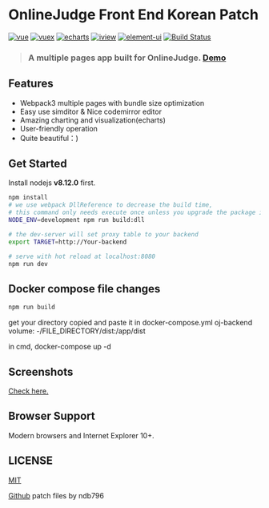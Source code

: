 # OnlineJudge Front End Korean Patch
[![vue](https://img.shields.io/badge/vue-2.5.13-blue.svg?style=flat-square)](https://github.com/vuejs/vue)
[![vuex](https://img.shields.io/badge/vuex-3.0.1-blue.svg?style=flat-square)](https://vuex.vuejs.org/)
[![echarts](https://img.shields.io/badge/echarts-3.8.3-blue.svg?style=flat-square)](https://github.com/ecomfe/echarts)
[![iview](https://img.shields.io/badge/iview-2.8.0-blue.svg?style=flat-square)](https://github.com/iview/iview)
[![element-ui](https://img.shields.io/badge/element-2.0.9-blue.svg?style=flat-square)](https://github.com/ElemeFE/element)
[![Build Status](https://travis-ci.org/QingdaoU/OnlineJudgeFE.svg?branch=master)](https://travis-ci.org/QingdaoU/OnlineJudgeFE)

>### A multiple pages app built for OnlineJudge. [Demo](https://qduoj.com)

## Features

+ Webpack3 multiple pages with bundle size optimization
+ Easy use simditor & Nice codemirror editor
+ Amazing charting and visualization(echarts)
+ User-friendly operation
+ Quite beautiful：)

## Get Started

Install nodejs **v8.12.0** first.

```bash
npm install
# we use webpack DllReference to decrease the build time,
# this command only needs execute once unless you upgrade the package in build/webpack.dll.conf.js
NODE_ENV=development npm run build:dll

# the dev-server will set proxy table to your backend
export TARGET=http://Your-backend

# serve with hot reload at localhost:8080
npm run dev
```
## Docker compose file changes

```bash
npm run build
```
get your directory copied and paste it in docker-compose.yml
oj-backend 
volume:
   -/FILE_DIRECTORY/dist:/app/dist
   
in cmd, docker-compose up -d
## Screenshots

[Check here.](https://github.com/QingdaoU/OnlineJudge)

## Browser Support

Modern browsers and Internet Explorer 10+.

## LICENSE

[MIT](http://opensource.org/licenses/MIT)

[Github](http://github.com/ndb796/OnlineJudgeFE) patch files by ndb796

